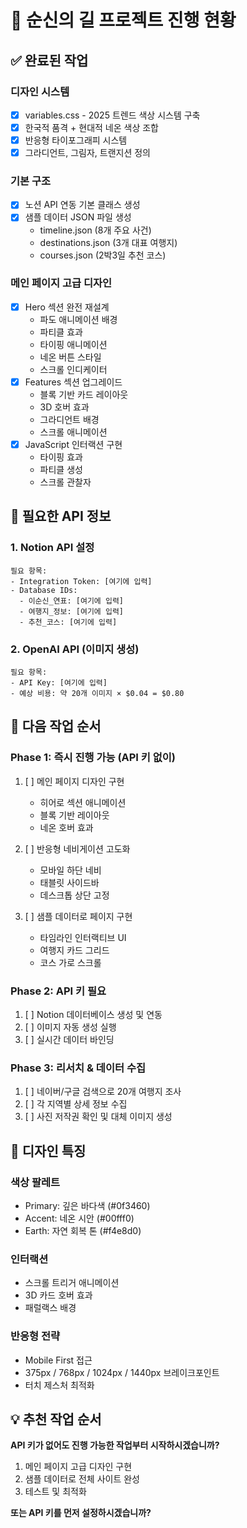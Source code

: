 # 🚀 순신의 길 프로젝트 진행 현황

## ✅ 완료된 작업

### 디자인 시스템
- [x] variables.css - 2025 트렌드 색상 시스템 구축
- [x] 한국적 품격 + 현대적 네온 색상 조합
- [x] 반응형 타이포그래피 시스템
- [x] 그라디언트, 그림자, 트랜지션 정의

### 기본 구조
- [x] 노션 API 연동 기본 클래스 생성
- [x] 샘플 데이터 JSON 파일 생성
  - timeline.json (8개 주요 사건)
  - destinations.json (3개 대표 여행지)
  - courses.json (2박3일 추천 코스)

### 메인 페이지 고급 디자인
- [x] Hero 섹션 완전 재설계
  - 파도 애니메이션 배경
  - 파티클 효과
  - 타이핑 애니메이션
  - 네온 버튼 스타일
  - 스크롤 인디케이터
- [x] Features 섹션 업그레이드
  - 블록 기반 카드 레이아웃
  - 3D 호버 효과
  - 그라디언트 배경
  - 스크롤 애니메이션
- [x] JavaScript 인터랙션 구현
  - 타이핑 효과
  - 파티클 생성
  - 스크롤 관찰자

## 🔑 필요한 API 정보

### 1. Notion API 설정
```
필요 항목:
- Integration Token: [여기에 입력]
- Database IDs:
  - 이순신_연표: [여기에 입력]
  - 여행지_정보: [여기에 입력]
  - 추천_코스: [여기에 입력]
```

### 2. OpenAI API (이미지 생성)
```
필요 항목:
- API Key: [여기에 입력]
- 예상 비용: 약 20개 이미지 × $0.04 = $0.80
```

## 📝 다음 작업 순서

### Phase 1: 즉시 진행 가능 (API 키 없이)
1. [ ] 메인 페이지 디자인 구현
   - 히어로 섹션 애니메이션
   - 블록 기반 레이아웃
   - 네온 호버 효과
   
2. [ ] 반응형 네비게이션 고도화
   - 모바일 하단 네비
   - 태블릿 사이드바
   - 데스크톱 상단 고정

3. [ ] 샘플 데이터로 페이지 구현
   - 타임라인 인터랙티브 UI
   - 여행지 카드 그리드
   - 코스 가로 스크롤

### Phase 2: API 키 필요
1. [ ] Notion 데이터베이스 생성 및 연동
2. [ ] 이미지 자동 생성 실행
3. [ ] 실시간 데이터 바인딩

### Phase 3: 리서치 & 데이터 수집
1. [ ] 네이버/구글 검색으로 20개 여행지 조사
2. [ ] 각 지역별 상세 정보 수집
3. [ ] 사진 저작권 확인 및 대체 이미지 생성

## 🎨 디자인 특징

### 색상 팔레트
- Primary: 깊은 바다색 (#0f3460)
- Accent: 네온 시안 (#00fff0)
- Earth: 자연 회복 톤 (#f4e8d0)

### 인터랙션
- 스크롤 트리거 애니메이션
- 3D 카드 호버 효과
- 패럴랙스 배경

### 반응형 전략
- Mobile First 접근
- 375px / 768px / 1024px / 1440px 브레이크포인트
- 터치 제스처 최적화

## 💡 추천 작업 순서

**API 키가 없어도 진행 가능한 작업부터 시작하시겠습니까?**

1. 메인 페이지 고급 디자인 구현
2. 샘플 데이터로 전체 사이트 완성
3. 테스트 및 최적화

**또는 API 키를 먼저 설정하시겠습니까?**